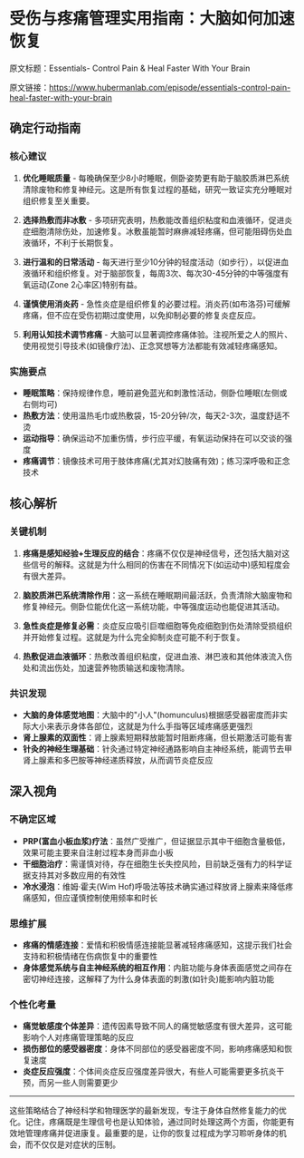 # 受伤与疼痛管理实用指南：大脑如何加速恢复

原文标题：Essentials- Control Pain & Heal Faster With Your Brain

原文链接：https://www.hubermanlab.com/episode/essentials-control-pain-heal-faster-with-your-brain

<YouTube videoId="SjPJn4QP0dk" />

## 确定行动指南

### 核心建议

1. **优化睡眠质量** - 每晚确保至少8小时睡眠，侧卧姿势更有助于脑胶质淋巴系统清除废物和修复神经元。这是所有恢复过程的基础，研究一致证实充分睡眠对组织修复至关重要。

2. **选择热敷而非冰敷** - 多项研究表明，热敷能改善组织粘度和血液循环，促进炎症细胞清除伤处，加速修复。冰敷虽能暂时麻痹减轻疼痛，但可能阻碍伤处血液循环，不利于长期恢复。

3. **进行温和的日常活动** - 每天进行至少10分钟的轻度活动（如步行），以促进血液循环和组织修复。对于脑部恢复，每周3次、每次30-45分钟的中等强度有氧运动(Zone 2心率区)特别有益。

4. **谨慎使用消炎药** - 急性炎症是组织修复的必要过程。消炎药(如布洛芬)可缓解疼痛，但不应在受伤初期过度使用，以免抑制必要的修复炎症反应。

5. **利用认知技术调节疼痛** - 大脑可以显著调控疼痛体验。注视所爱之人的照片、使用视觉引导技术(如镜像疗法)、正念冥想等方法都能有效减轻疼痛感知。

### 实施要点

- **睡眠策略**：保持规律作息，睡前避免蓝光和刺激性活动，侧卧位睡眠(左侧或右侧均可)
- **热敷方法**：使用温热毛巾或热敷袋，15-20分钟/次，每天2-3次，温度舒适不烫
- **运动指导**：确保运动不加重伤情，步行应平缓，有氧运动保持在可以交谈的强度
- **疼痛调节**：镜像技术可用于肢体疼痛(尤其对幻肢痛有效)；练习深呼吸和正念技术

## 核心解析

### 关键机制

1. **疼痛是感知经验+生理反应的结合**：疼痛不仅仅是神经信号，还包括大脑对这些信号的解释。这就是为什么相同的伤害在不同情况下(如运动中)感知程度会有很大差异。

2. **脑胶质淋巴系统清除作用**：这一系统在睡眠期间最活跃，负责清除大脑废物和修复神经元。侧卧位能优化这一系统功能，中等强度运动也能促进其活动。

3. **急性炎症是修复必需**：炎症反应吸引巨噬细胞等免疫细胞到伤处清除受损组织并开始修复过程。这就是为什么完全抑制炎症可能不利于恢复。

4. **热敷促进血液循环**：热敷改善组织粘度，促进血液、淋巴液和其他体液流入伤处和流出伤处，加速营养物质输送和废物清除。

### 共识发现

- **大脑的身体感觉地图**：大脑中的"小人"(homunculus)根据感受器密度而非实际大小来表示身体各部位，这就是为什么手指等区域疼痛感更强烈
- **肾上腺素的双面性**：肾上腺素短期释放能暂时阻断疼痛，但长期激活可能有害
- **针灸的神经生理基础**：针灸通过特定神经通路影响自主神经系统，能调节去甲肾上腺素和多巴胺等神经递质释放，从而调节炎症反应

## 深入视角

### 不确定区域

- **PRP(富血小板血浆)疗法**：虽然广受推广，但证据显示其中干细胞含量极低，效果可能主要来自注射过程本身而非血小板
- **干细胞治疗**：需谨慎对待，存在细胞生长失控风险，目前缺乏强有力的科学证据支持其对多数应用的有效性
- **冷水浸泡**：维姆·霍夫(Wim Hof)呼吸法等技术确实通过释放肾上腺素来降低疼痛感知，但应谨慎控制使用频率和时长

### 思维扩展

- **疼痛的情感连接**：爱情和积极情感连接能显著减轻疼痛感知，这提示我们社会支持和积极情绪在伤病恢复中的重要性
- **身体感觉系统与自主神经系统的相互作用**：内脏功能与身体表面感觉之间存在密切神经连接，这解释了为什么身体表面的刺激(如针灸)能影响内脏功能

### 个性化考量

- **痛觉敏感度个体差异**：遗传因素导致不同人的痛觉敏感度有很大差异，这可能影响个人对疼痛管理策略的反应
- **损伤部位的感受器密度**：身体不同部位的感受器密度不同，影响疼痛感知和恢复速度
- **炎症反应强度**：个体间炎症反应强度差异很大，有些人可能需要更多抗炎干预，而另一些人则需要更少

---

这些策略结合了神经科学和物理医学的最新发现，专注于身体自然修复能力的优化。记住，疼痛既是生理信号也是认知体验，通过同时处理这两个方面，你能更有效地管理疼痛并促进康复。最重要的是，让你的恢复过程成为学习聆听身体的机会，而不仅仅是对症状的压制。
